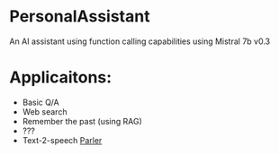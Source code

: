 # PersonalAssistant
 An AI assistant using function calling capabilities using Mistral 7b v0.3

# Applicaitons:

* Basic Q/A 
* Web search
* Remember the past (using RAG)
* ???
* Text-2-speech [Parler](https://github.com/huggingface/parler-tts)